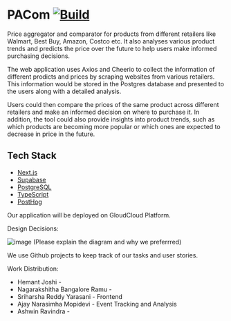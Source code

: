 # PACom [![Build](https://github.com/CSCI-5828-Foundations-Sftware-Engr/TeamBlume/actions/workflows/main.yml/badge.svg?branch=main)](https://github.com/CSCI-5828-Foundations-Sftware-Engr/TeamBlume/actions/workflows/main.yml)

Price aggregator and comparator for products from different retailers like Walmart, Best Buy, Amazon, Costco etc. It also analyses various product trends and predicts the price over the future to help users make informed purchasing decisions.

The web application uses Axios and Cheerio to collect the information of different prodicts and prices by scraping websites from various retailers. This information would be stored in the Postgres database and presented to the users along with a detailed analysis.

Users could then compare the prices of the same product across different retailers and make an informed decision on where to purchase it. In addition, the tool could also provide insights into product trends, such as which products are becoming more popular or which ones are expected to decrease in price in the future.

## Tech Stack

- [Next.js](https://nextjs.org/)
- [Supabase](https://supabase.io/)
- [PostgreSQL](https://www.postgresql.org/)
- [TypeScript](https://www.typescriptlang.org/)
- [PostHog](https://posthog.com/)

Our application will be deployed on GloudCloud Platform.

Design Decisions:

![image](https://user-images.githubusercontent.com/32598162/227116584-a8e915ae-e411-40f0-8736-6341214471d4.png)
(Please explain the diagram and why we preferrred)

We use Github projects to keep track of our tasks and user stories.

Work Distribution: 
 - Hemant Joshi - 
 - Nagarakshitha Bangalore Ramu - 
 - Sriharsha Reddy Yarasani - Frontend
 - Ajay Narasimha Mopidevi - Event Tracking and Analysis
 - Ashwin Ravindra - 


